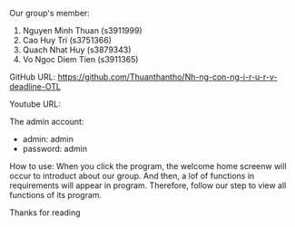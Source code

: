 Our group's member:
1. Nguyen Minh Thuan (s3911999)
2. Cao Huy Tri (s3751366)
3. Quach Nhat Huy (s3879343)
4. Vo Ngoc Diem Tien (s3911365)

GitHub URL: https://github.com/Thuanthantho/Nh-ng-con-ng-i-r-u-r-v-deadline-OTL

Youtube URL: 

The admin account: 
+ admin: admin
+ password: admin

How to use:
When you click the program, the welcome home screenw will occur to introduct about our group. And then, a lof of functions in requirements will appear in program. Therefore, follow our step to view all functions of its program.

Thanks for reading
